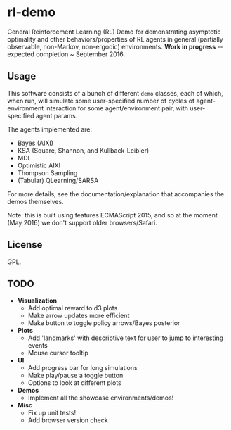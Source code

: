 # rl-demo
General Reinforcement Learning (RL) Demo for demonstrating asymptotic optimality and other behaviors/properties of RL agents in general (partially observable, non-Markov, non-ergodic) environments. **Work in progress** -- expected completion ~ September 2016.
## Usage
This software consists of a bunch of different `demo` classes, each of which, when run, will simulate some user-specified number of cycles of agent-environment interaction for some agent/environment pair, with user-specified agent params.

The agents implemented are:
- Bayes (AIXI)
- KSA (Square, Shannon, and Kullback-Leibler)
- MDL
- Optimistic AIXI
- Thompson Sampling
- (Tabular) QLearning/SARSA

For more details, see the documentation/explanation that accompanies the demos themselves.

Note: this is built using features ECMAScript 2015, and so at the moment (May 2016) we don't support older browsers/Safari.

## License
GPL.

## TODO
- **Visualization**
    - Add optimal reward to d3 plots
    - Make arrow updates more efficient
	- Make button to toggle policy arrows/Bayes posterior
- **Plots**
	- Add 'landmarks' with descriptive text for user to jump to interesting events
	- Mouse cursor tooltip
- **UI**
    - Add progress bar for long simulations
    - Make play/pause a toggle button
	- Options to look at different plots
- **Demos**
    - Implement all the showcase environments/demos!
- **Misc**
    - Fix up unit tests!
	- Add browser version check
